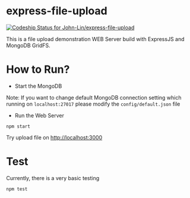 # express-file-upload

[ ![Codeship Status for John-Lin/express-file-upload](https://codeship.com/projects/9b233320-90fe-0133-c2a0-4e0b09ec4af6/status?branch=master)](https://codeship.com/projects/124506)

This is a file upload demonstration WEB Server build with ExpressJS and MongoDB GridFS.


# How to Run?

-  Start the MongoDB

  Note: If you want to change default MongoDB connection setting which running on `localhost:27017` please modify the `config/default.json` file


-  Run the Web Server

```
npm start
```

Try upload file on [http://localhost:3000](http://localhost:3000)

# Test

Currently, there is a very basic testing

```
npm test
```
